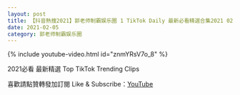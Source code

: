 ```yaml
---
layout: post
title: 【抖音熱搜2021】郭老师制霸娱乐圈 1 TikTok Daily 最新必看精選合集2021 02 05
date: 2021-02-05
category: 郭老师制霸娱乐圈
---
```


{% include youtube-video.html id="znmYRsV7o_8" %}

2021必看 最新精選 Top TikTok Trending Clips

喜歡請點贊轉發加訂閱 Like & Subscribe：[YouTube](https://www.youtube.com/channel/UCAoR7VcanIPd04uEq_GIylA/videos)

